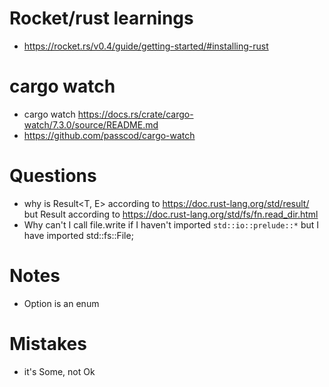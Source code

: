 # Rocket/rust learnings
- https://rocket.rs/v0.4/guide/getting-started/#installing-rust

# cargo watch
- cargo watch https://docs.rs/crate/cargo-watch/7.3.0/source/README.md
- https://github.com/passcod/cargo-watch

# Questions
- why is Result<T, E> according to https://doc.rust-lang.org/std/result/ but Result<ReadDir> according to https://doc.rust-lang.org/std/fs/fn.read_dir.html
- Why can't I call file.write if I haven't imported `std::io::prelude::*`  but I have imported std::fs::File;

# Notes
- Option<T> is an enum

# Mistakes
- it's Some, not Ok
